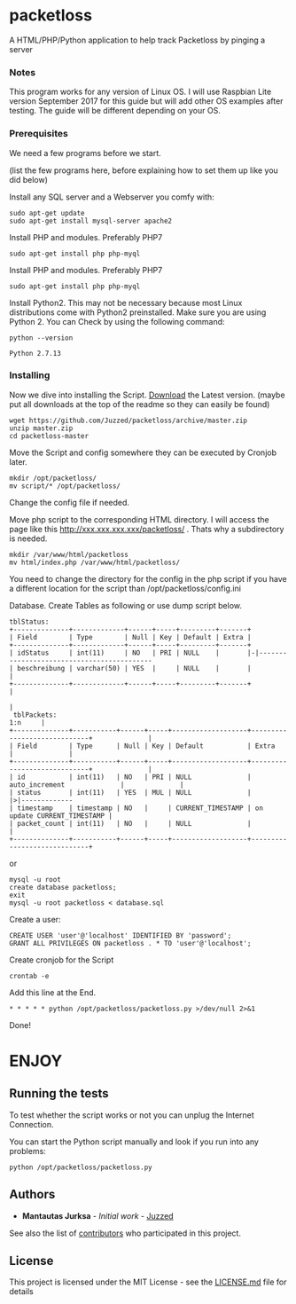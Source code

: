 # packetloss

A HTML/PHP/Python application to help track Packetloss by pinging a server

### Notes

This program works for any version of Linux OS. 
I will use Raspbian Lite version September 2017 for this guide but will add other OS examples after testing. The guide will be different depending on your OS. 

### Prerequisites

We need a few programs before we start.

(list the few programs here, before explaining how to set them up like you did below) 

Install any SQL server and a Webserver you comfy with:
```
sudo apt-get update
sudo apt-get install mysql-server apache2
```

Install PHP and modules. Preferably PHP7
```
sudo apt-get install php php-myql
```

Install PHP and modules. Preferably PHP7
```
sudo apt-get install php php-myql
```

Install Python2. This may not be necessary because most Linux distributions come with Python2 preinstalled. Make sure you are using Python 2. You can Check by using the following command:
```
python --version

Python 2.7.13
```

### Installing

Now we dive into installing the Script. [Download](https://github.com/Juzzed/packetloss/archive/master.zip) the Latest version. 
(maybe put all downloads at the top of the readme so they can easily be found)
```
wget https://github.com/Juzzed/packetloss/archive/master.zip
unzip master.zip
cd packetloss-master
```

Move the Script and config somewhere they can be executed by Cronjob later.
```
mkdir /opt/packetloss/
mv script/* /opt/packetloss/
```
Change the config file if needed.

Move php script to the corresponding HTML directory. I will access the page like this http://xxx.xxx.xxx.xxx/packetloss/ . Thats why a subdirectory is needed.
```
mkdir /var/www/html/packetloss
mv html/index.php /var/www/html/packetloss/
```

You need to change the directory for the config in the php script if you have a different location for the script than /opt/packetloss/config.ini

Database. Create Tables as following or use dump script below.
```
tblStatus:
+--------------+-------------+------+-----+---------+-------+
| Field        | Type        | Null | Key | Default | Extra |
+--------------+-------------+------+-----+---------+-------+
| idStatus     | int(11)     | NO   | PRI | NULL    |       |-|-------------------------------------------
| beschreibung | varchar(50) | YES  |     | NULL    |       |                                            |
+--------------+-------------+------+-----+---------+-------+                                            |
                                                                                                         |
 tblPackets:                                                                                     1:n     |
+--------------+-----------+------+-----+-------------------+-----------------------------+              |
| Field        | Type      | Null | Key | Default           | Extra                       |              |
+--------------+-----------+------+-----+-------------------+-----------------------------+              |
| id           | int(11)   | NO   | PRI | NULL              | auto_increment              |              |
| status       | int(11)   | YES  | MUL | NULL              |                             |>|-------------
| timestamp    | timestamp | NO   |     | CURRENT_TIMESTAMP | on update CURRENT_TIMESTAMP |
| packet_count | int(11)   | NO   |     | NULL              |                             |
+--------------+-----------+------+-----+-------------------+-----------------------------+
```
or
```
mysql -u root 
create database packetloss;
exit
mysql -u root packetloss < database.sql
```

Create a user:

```
CREATE USER 'user'@'localhost' IDENTIFIED BY 'password';
GRANT ALL PRIVILEGES ON packetloss . * TO 'user'@'localhost';
```

Create cronjob for the Script
```
crontab -e
```

Add this line at the End.
```
* * * * * python /opt/packetloss/packetloss.py >/dev/null 2>&1
```
Done!
# ENJOY

## Running the tests


To test whether the script works or not you can unplug the Internet Connection. 

You can start the Python script manually and look if you run into any problems:
```
python /opt/packetloss/packetloss.py
```

## Authors

* **Mantautas Jurksa** - *Initial work* - [Juzzed](https://github.com/Juzzed)

See also the list of [contributors](https://github.com/Juzzed/packetloss/contributors) who participated in this project.

## License

This project is licensed under the MIT License - see the [LICENSE.md](LICENSE.md) file for details
